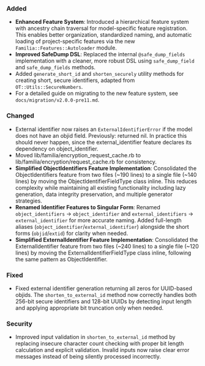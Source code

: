 <!--
A new scriv changelog fragment.

Uncomment the section that is right (remove the HTML comment wrapper).
For top level release notes, leave all theheaders commented out.
-->

### Added

- **Enhanced Feature System**: Introduced a hierarchical feature system with ancestry chain traversal for model-specific feature registration. This enables better organization, standardized naming, and automatic loading of project-specific features via the new `Familia::Features::Autoloader` module.
- **Improved SafeDump DSL**: Replaced the internal `@safe_dump_fields` implementation with a cleaner, more robust DSL using `safe_dump_field` and `safe_dump_fields` methods.
- Added `generate_short_id` and `shorten_securely` utility methods for creating short, secure identifiers, adapted from `OT::Utils::SecureNumbers`.
- For a detailed guide on migrating to the new feature system, see `docs/migration/v2.0.0-pre11.md`.


### Changed

- External identifier now raises an `ExternalIdentifierError` if the model does not have an objid field. Previously: returned nil. In practice this should never happen, since the external_identifier feature declares its dependency on object_identifier.
- Moved lib/familia/encryption_request_cache.rb to lib/familia/encryption/request_cache.rb for consistency.
- **Simplified ObjectIdentifiers Feature Implementation**: Consolidated the ObjectIdentifiers feature from two files (~190 lines) to a single file (~140 lines) by moving the ObjectIdentifierFieldType class inline. This reduces complexity while maintaining all existing functionality including lazy generation, data integrity preservation, and multiple generator strategies.
- **Renamed Identifier Features to Singular Form**: Renamed `object_identifiers` → `object_identifier` and `external_identifiers` → `external_identifier` for more accurate naming. Added full-length aliases (`object_identifier`/`external_identifier`) alongside the short forms (`objid`/`extid`) for clarity when needed.
- **Simplified ExternalIdentifier Feature Implementation**: Consolidated the ExternalIdentifier feature from two files (~240 lines) to a single file (~120 lines) by moving the ExternalIdentifierFieldType class inline, following the same pattern as ObjectIdentifier.

<!--
### Deprecated

- A bullet item for the Deprecated category.

-->
<!--
### Removed

- A bullet item for the Removed category.

-->
### Fixed

- Fixed external identifier generation returning all zeros for UUID-based objids. The `shorten_to_external_id` method now correctly handles both 256-bit secure identifiers and 128-bit UUIDs by detecting input length and applying appropriate bit truncation only when needed.

### Security

- Improved input validation in `shorten_to_external_id` method by replacing insecure character count checking with proper bit length calculation and explicit validation. Invalid inputs now raise clear error messages instead of being silently processed incorrectly.
<!--
### Documentation

- A bullet item for the Documentation category.

-->
<!--
### AI Assistance

- A bullet item for the AI Assistance category.

-->
